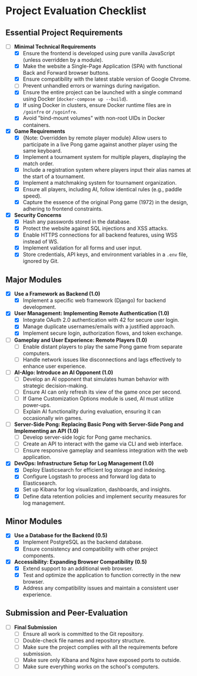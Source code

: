 
# Project Evaluation Checklist

## Essential Project Requirements

- [ ] **Minimal Technical Requirements**
  - [x] Ensure the frontend is developed using pure vanilla JavaScript (unless overridden by a module).
  - [x] Make the website a Single-Page Application (SPA) with functional Back and Forward browser buttons.
  - [x] Ensure compatibility with the latest stable version of Google Chrome.
  - [ ] Prevent unhandled errors or warnings during navigation.
  - [x] Ensure the entire project can be launched with a single command using Docker (`docker-compose up --build`).
  - [x] If using Docker in clusters, ensure Docker runtime files are in `/goinfre` or `/sgoinfre`.
  - [x] Avoid "bind-mount volumes" with non-root UIDs in Docker containers.

- [x] **Game Requirements**
  - [x] {Note: Overridden by remote player module} Allow users to participate in a live Pong game against another player using the same keyboard.
  - [x] Implement a tournament system for multiple players, displaying the match order.
  - [x] Include a registration system where players input their alias names at the start of a tournament.
  - [x] Implement a matchmaking system for tournament organization.
  - [x] Ensure all players, including AI, follow identical rules (e.g., paddle speed).
  - [x] Capture the essence of the original Pong game (1972) in the design, adhering to frontend constraints.

- [x] **Security Concerns**
  - [x] Hash any passwords stored in the database.
  - [x] Protect the website against SQL injections and XSS attacks.
  - [x] Enable HTTPS connections for all backend features, using WSS instead of WS.
  - [x] Implement validation for all forms and user input.
  - [x] Store credentials, API keys, and environment variables in a `.env` file, ignored by Git.

## Major Modules

- [x] **Use a Framework as Backend (1.0)**
  - [x] Implement a specific web framework (Django) for backend development.
  
- [x] **User Management: Implementing Remote Authentication (1.0)**
  - [x] Integrate OAuth 2.0 authentication with 42 for secure user login.
  - [x] Manage duplicate usernames/emails with a justified approach.
  - [x] Implement secure login, authorization flows, and token exchange.

- [ ] **Gameplay and User Experience: Remote Players (1.0)**
  - [ ] Enable distant players to play the same Pong game from separate computers.
  - [ ] Handle network issues like disconnections and lags effectively to enhance user experience.

- [ ] **AI-Algo: Introduce an AI Opponent (1.0)**
  - [ ] Develop an AI opponent that simulates human behavior with strategic decision-making.
  - [ ] Ensure AI can only refresh its view of the game once per second.
  - [ ] If Game Customization Options module is used, AI must utilize power-ups.
  - [ ] Explain AI functionality during evaluation, ensuring it can occasionally win games.

- [ ] **Server-Side Pong: Replacing Basic Pong with Server-Side Pong and Implementing an API (1.0)**
  - [ ] Develop server-side logic for Pong game mechanics.
  - [ ] Create an API to interact with the game via CLI and web interface.
  - [ ] Ensure responsive gameplay and seamless integration with the web application.

- [X] **DevOps: Infrastructure Setup for Log Management (1.0)**
  - [x] Deploy Elasticsearch for efficient log storage and indexing.
  - [x] Configure Logstash to process and forward log data to Elasticsearch.
  - [X] Set up Kibana for log visualization, dashboards, and insights.
  - [X] Define data retention policies and implement security measures for log management.

## Minor Modules

- [x] **Use a Database for the Backend (0.5)**
  - [x] Implement PostgreSQL as the backend database.
  - [x] Ensure consistency and compatibility with other project components.

- [x] **Accessibility: Expanding Browser Compatibility (0.5)**
  - [x] Extend support to an additional web browser.
  - [x] Test and optimize the application to function correctly in the new browser.
  - [x] Address any compatibility issues and maintain a consistent user experience.

## Submission and Peer-Evaluation

- [ ] **Final Submission**
  - [ ] Ensure all work is committed to the Git repository.
  - [ ] Double-check file names and repository structure.
  - [ ] Make sure the project complies with all the requirements before submission.
  - [ ] Make sure only Kibana and Nginx have exposed ports to outside.
  - [ ] Make sure everything works on the school's computers.
